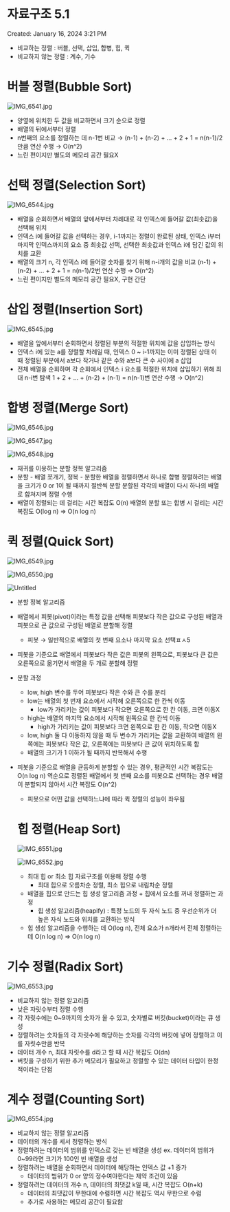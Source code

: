 # 자료구조 5.1

Created: January 16, 2024 3:21 PM

- 비교하는 정렬 : 버블, 선택, 삽입, 합병, 힙, 퀵
- 비교하지 않는 정렬 : 계수, 기수

# 버블 정렬(Bubble Sort)

![IMG_6541.jpg](%E1%84%8C%E1%85%A1%E1%84%85%E1%85%AD%E1%84%80%E1%85%AE%E1%84%8C%E1%85%A9%205%201%20e10e9c0853d1499d936db66ae2742a09/IMG_6541.jpg)

- 양옆에 위치한 두 값을 비교하면서 크기 순으로 정렬
- 배열의 뒤에서부터 정렬
- n번째의 요소를 정렬하는 데 n-1번 비교 → (n-1) + (n-2) + … + 2 + 1 = n(n-1)/2 만큼 연산 수행
→ O(n^2)
- 느린 편이지만 별도의 메모리 공간 필요X

# 선택 정렬(Selection Sort)

![IMG_6544.jpg](%E1%84%8C%E1%85%A1%E1%84%85%E1%85%AD%E1%84%80%E1%85%AE%E1%84%8C%E1%85%A9%205%201%20e10e9c0853d1499d936db66ae2742a09/IMG_6544.jpg)

- 배열을 순회하면서 배열의 앞에서부터 차례대로 각 인덱스에 들어갈 값(최솟값)을 선택해 위치
- 인덱스 i에 들어갈 값을 선택하는 경우, i-1까지는 정렬이 완료된 상태,
인덱스 i부터 마지막 인덱스까지의 요소 중 최솟값 선택,
선택한 최솟값과 인덱스 i에 담긴 값의 위치를 교환
- 배열의 크기 n, 각 인덱스 i에 들어갈 숫자를 찾기 위해 n-i개의 값을 비교
(n-1) + (n-2) + … + 2 + 1 = n(n-1)/2번 연산 수행 → O(n^2)
- 느린 편이지만 별도의 메모리 공간 필요X, 구현 간단

# 삽입 정렬(Insertion Sort)

![IMG_6545.jpg](%E1%84%8C%E1%85%A1%E1%84%85%E1%85%AD%E1%84%80%E1%85%AE%E1%84%8C%E1%85%A9%205%201%20e10e9c0853d1499d936db66ae2742a09/IMG_6545.jpg)

- 배열을 앞에서부터 순회하면서 정렬된 부분의 적절한 위치에 값을 삽입하는 방식
- 인덱스 i에 있는 a를 정렬할 차례일 때, 인덱스 0 ~ i-1까지는 이미 정렬된 상태
이 때 정렬된 부분에서 a보다 작거나 같은 수와 a보다 큰 수 사이에 a 삽입
- 전체 배열을 순회하며 각 순회에서 인덱스 i 요소를 적절한 위치에 삽입하기 위해 최대 n-i번 탐색
1 + 2 + … + (n-2) + (n-1) = n(n-1)번 연산 수행 → O(n^2)

# 합병 정렬(Merge Sort)

![IMG_6546.jpg](%E1%84%8C%E1%85%A1%E1%84%85%E1%85%AD%E1%84%80%E1%85%AE%E1%84%8C%E1%85%A9%205%201%20e10e9c0853d1499d936db66ae2742a09/IMG_6546.jpg)

![IMG_6547.jpg](%E1%84%8C%E1%85%A1%E1%84%85%E1%85%AD%E1%84%80%E1%85%AE%E1%84%8C%E1%85%A9%205%201%20e10e9c0853d1499d936db66ae2742a09/IMG_6547.jpg)

![IMG_6548.jpg](%E1%84%8C%E1%85%A1%E1%84%85%E1%85%AD%E1%84%80%E1%85%AE%E1%84%8C%E1%85%A9%205%201%20e10e9c0853d1499d936db66ae2742a09/IMG_6548.jpg)

- 재귀를 이용하는 분할 정복 알고리즘
- 분할 - 배열 쪼개기, 정복 - 분할한 배열을 정렬하면서 하나로 합병
정렬하려는 배열을 크기가 0 or 1이 될 때까지 절반씩 분할
분할된 각각의 배열이 다시 하나의 배열로 합쳐지며 정렬 수행
- 배열이 정렬되는 데 걸리는 시간 복잡도 O(n)
배열의 분할 또는 합병 시 걸리는 시간 복잡도 O(log n)
⇒ O(n log n)

# 퀵 정렬(Quick Sort)

![IMG_6549.jpg](%E1%84%8C%E1%85%A1%E1%84%85%E1%85%AD%E1%84%80%E1%85%AE%E1%84%8C%E1%85%A9%205%201%20e10e9c0853d1499d936db66ae2742a09/IMG_6549.jpg)

![IMG_6550.jpg](%E1%84%8C%E1%85%A1%E1%84%85%E1%85%AD%E1%84%80%E1%85%AE%E1%84%8C%E1%85%A9%205%201%20e10e9c0853d1499d936db66ae2742a09/IMG_6550.jpg)

![Untitled](%E1%84%8C%E1%85%A1%E1%84%85%E1%85%AD%E1%84%80%E1%85%AE%E1%84%8C%E1%85%A9%205%201%20e10e9c0853d1499d936db66ae2742a09/Untitled.png)

- 분할 정복 알고리즘
- 배열에서 피봇(pivot)이라는 특정 값을 선택해 피봇보다 작은 값으로 구성된 배열과 피봇으로 큰 값으로 구성된 배열로 분할해 정렬
    - 피봇 → 일반적으로 배열의 첫 번째 요소나 마지막 요소 선택ㅍㅅ5
- 피봇을 기준으로 배열에서 피봇보다 작은 값은 피봇의 왼쪽으로, 피봇보다 큰 값은 오른쪽으로 옮기면서 배열을 두 개로 분할해 정렬
- 분할 과정
    - low, high 변수를 두어 피봇보다 작은 수와 큰 수를 분리
    - low는 배열의 첫 번재 요소에서 시작해 오른쪽으로 한 칸씩 이동
        - low가 가리키는 값이 피봇보다 작으면 오른쪽으로 한 칸 이동, 크면 이동X
    - high는 배열의 마지막 요소에서 시작해 왼쪽으로 한 칸씩 이동
        - high가 가리키는 값이 피봇보다 크면 왼쪽으로 한 칸 이동, 작으면 이동X
    - low, high 둘 다 이동하지 않을 때 두 변수가 가리키는 값을 교환하여 배열의 왼쪽에는 피봇보다 작은 값, 오른쪽에는 피봇보다 큰 값이 위치하도록 함
    - 배열의 크기가 1 이하가 될 때까지 반복해서 수행
- 피봇을 기준으로 배열을 균등하게 분할할 수 있는 경우, 평균적인 시간 복잡도는 O(n log n)
역순으로 정렬된 배열에서 첫 번째 요소를 피봇으로 선택하는 경우 배열이 분할되지 않아서 시간 복잡도 O(n^2)
    - 피봇으로 어떤 값을 선택하느냐에 따라 퀵 정렬의 성능이 좌우됨
    
    # 힙 정렬(Heap Sort)
    
    ![IMG_6551.jpg](%E1%84%8C%E1%85%A1%E1%84%85%E1%85%AD%E1%84%80%E1%85%AE%E1%84%8C%E1%85%A9%205%201%20e10e9c0853d1499d936db66ae2742a09/IMG_6551.jpg)
    
    ![IMG_6552.jpg](%E1%84%8C%E1%85%A1%E1%84%85%E1%85%AD%E1%84%80%E1%85%AE%E1%84%8C%E1%85%A9%205%201%20e10e9c0853d1499d936db66ae2742a09/IMG_6552.jpg)
    
    - 최대 힙 or 최소 힙 자료구조를 이용해 정렬 수행
        - 최대 힙으로 오름차순 정렬, 최소 힙으로 내림차순 정렬
    - 배열을 힙으로 만드는 힙 생성 알고리즘 과정 + 힙에서 요소를 꺼내 정렬하는 과정
        - 힙 생성 알고리즘(heapify) : 특정 노드의 두 자식 노드 중 우선순위가 더 높은 자식 노드와 위치를 교환하는 방식
    - 힙 생성 알고리즘을 수행하는 데 O(log n), 전체 요소가 n개라서 전체 정렬하는데 O(n log n)
    ⇒ O(n log n)

# 기수 정렬(Radix Sort)

![IMG_6553.jpg](%E1%84%8C%E1%85%A1%E1%84%85%E1%85%AD%E1%84%80%E1%85%AE%E1%84%8C%E1%85%A9%205%201%20e10e9c0853d1499d936db66ae2742a09/IMG_6553.jpg)

- 비교하지 않는 정렬 알고리즘
- 낮은 자릿수부터 정렬 수행
- 각 자릿수에는 0~9까지의 숫자가 올 수 있고, 숫자별로 버킷(bucket)이라는 큐 생성
- 정렬하려는 숫자들의 각 자릿수에 해당하는 숫자를 각각의 버킷에 넣어 정렬하고 이를 자릿수만큼 반복
- 데이터 개수 n, 최대 자릿수를 d라고 할 때 시간 복잡도 O(dn)
- 버킷을 구성하기 위한 추가 메모리가 필요하고 정렬할 수 있는 데이터 타입이 한정적이라는 단점

# 계수 정렬(Counting Sort)

![IMG_6554.jpg](%E1%84%8C%E1%85%A1%E1%84%85%E1%85%AD%E1%84%80%E1%85%AE%E1%84%8C%E1%85%A9%205%201%20e10e9c0853d1499d936db66ae2742a09/IMG_6554.jpg)

- 비교하지 않는 정렬 알고리즘
- 데이터의 개수를 세서 정렬하는 방식
- 정렬하려는 데이터의 범위를 인덱스로 갖는 빈 배열을 생성
ex. 데이터의 범위가 0~99라면 크기가 100인 빈 배열을 생성
- 정렬하려는 배열을 순회하면서 데이터에 해당하는 인덱스 값 +1 증가
    - 데이터의 범위가 0 or 양의 정수여야한다는 제약 조건이 있음
- 정렬하려는 데이터의 개수 n, 데이터의 최댓값 k일 때, 시간 복잡도 O(n+k)
    - 데이터의 최댓값이 무한대에 수렴하면 시간 복잡도 역시 무한으로 수렴
    - 추가로 사용하는 메모리 공간이 필요함